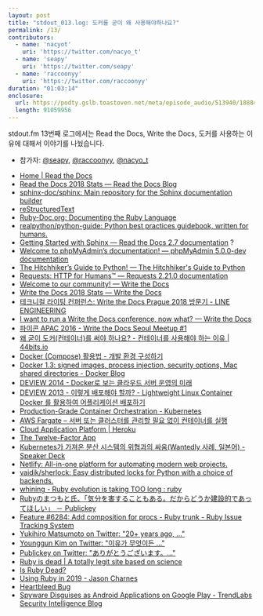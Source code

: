 ```yaml
---
layout: post
title: "stdout_013.log: 도커를 굳이 왜 사용해야하나요?"
permalink: /13/
contributors:
  - name: 'nacyot'
    uri: 'https://twitter.com/nacyo_t'
  - name: 'seapy'
    uri: 'https://twitter.com/seapy'
  - name: 'raccoonyy'
    uri: 'https://twitter.com/raccoonyy'
duration: "01:03:14"
enclosure:
  url: https://podty.gslb.toastoven.net/meta/episode_audio/513940/188843_1547648624773.mp3
  length: 91059956
---
```


stdout.fm 13번째 로그에서는 Read the Docs, Write the Docs, 도커를 사용하는 이유에 대해서 이야기를 나눴습니다.

* 참가자: [@seapy][sea], [@raccoonyy][rac], [@nacyo_t][nac]

[sea]: https://twitter.com/seapy
[rac]: https://twitter.com/raccoonyy
[nac]: https://twitter.com/nacyo_t

* [Home \| Read the Docs](https://readthedocs.org/)
* [Read the Docs 2018 Stats — Read the Docs Blog](https://blog.readthedocs.com/read-the-docs-2018-stats/)
* [sphinx-doc/sphinx: Main repository for the Sphinx documentation builder](https://github.com/sphinx-doc/sphinx)
* [reStructuredText](http://docutils.sourceforge.net/rst.html)
* [Ruby-Doc.org: Documenting the Ruby Language](https://ruby-doc.org/)
* [realpython/python-guide: Python best practices guidebook, written for humans.](https://github.com/realpython/python-guide)
* [Getting Started with Sphinx — Read the Docs 2.7 documentation](https://docs.readthedocs.io/en/latest/intro/getting-started-with-sphinx.html) ?
* [Welcome to phpMyAdmin’s documentation! — phpMyAdmin 5.0.0-dev documentation](https://docs.phpmyadmin.net/en/latest/)
* [The Hitchhiker’s Guide to Python! — The Hitchhiker's Guide to Python](https://docs.python-guide.org/)
* [Requests: HTTP for Humans™ — Requests 2.21.0 documentation](http://docs.python-requests.org/en/master/)
* [Welcome to our community! — Write the Docs](https://www.writethedocs.org/)
* [Write the Docs 2018 Stats — Write the Docs](http://www.writethedocs.org/blog/write-the-docs-2018-stats/)
* [테크니컬 라이팅 컨퍼런스: Write the Docs Prague 2018 방문기 - LINE ENGINEERING](https://engineering.linecorp.com/ko/blog/write-the-docs-prague-2018-recap/)
* [I want to run a Write the Docs conference, now what? — Write the Docs](https://www.writethedocs.org/organizer-guide/confs/start/)
* [파이콘 APAC 2016 - Write the Docs Seoul Meetup #1 ](https://www.pycon.kr/2016apac/program/tutorial/4)
* [왜 굳이 도커(컨테이너)를 써야 하나요? - 컨테이너를 사용해야 하는 이유 \| 44bits.io](https://www.44bits.io/ko/post/why-should-i-use-docker-container)
* [Docker (Compose) 활용법 - 개발 환경 구성하기](https://raccoonyy.github.io/docker-usages-for-dev-environment-setup/)
* [Docker 1.3: signed images, process injection, security options, Mac shared directories - Docker Blog](https://blog.docker.com/2014/10/docker-1-3-signed-images-process-injection-security-options-mac-shared-directories/)
* [DEVIEW 2014 - Docker로 보는 클라우드 서버 운영의 미래](https://deview.kr/2014/session?seq=20)
* [DEVIEW 2013 - 이렇게 배포해야 할까? - Lightweight Linux Container Docker 를 활용하여 어플리케이션 배포하기](https://deview.kr/2013/detail.nhn?topicSeq=45)
* [Production-Grade Container Orchestration - Kubernetes](https://kubernetes.io/)
* [AWS Fargate – 서버 또는 클러스터를 관리할 필요 없이 컨테이너를 실행](https://aws.amazon.com/ko/fargate/)
* [Cloud Application Platform \| Heroku](https://www.heroku.com/)
* [The Twelve-Factor App](https://12factor.net/)
* [Kubernetes가 가져온 분산 시스템의 위협과의 싸움(Wantedly 사례, 일본어) - Speaker Deck](https://speakerdeck.com/koudaiii/v18-dot-12-number-containerdaysjp)
* [Netlify: All-in-one platform for automating modern web projects.](https://www.netlify.com/)
* [vaidik/sherlock: Easy distributed locks for Python with a choice of backends.](https://github.com/vaidik/sherlock)
* [whining - Ruby evolution is taking TOO long : ruby](https://www.reddit.com/r/ruby/comments/ad46f9/whining_ruby_evolution_is_taking_too_long/)
* [Rubyのまつもと氏、「気分を害することもある。だからどうか建設的であってほしい」 － Publickey](https://www.publickey1.jp/blog/19/ruby_2.html)
* [Feature #6284: Add composition for procs - Ruby trunk - Ruby Issue Tracking System](https://bugs.ruby-lang.org/issues/6284)
* [Yukihiro Matsumoto on Twitter: "20+ years ago, ..."](https://twitter.com/yukihiro_matz/status/1082418360501948416)
* [Younggun Kim on Twitter: "이유가 무엇이든 ..."](https://twitter.com/scari_net/status/1084747250150993920)
* [Publickey on Twitter: "ありがとうございます。..."](https://twitter.com/publickey/status/1083282277142999040)
* [Ruby is dead \| A totally legit site based on science](https://rubyisdead.science/)
* [Is Ruby Dead?](https://isrubydead.com/)
* [Using Ruby in 2019 - Jason Charnes](https://jasoncharnes.com/using-ruby-in-2019/)
* [Heartbleed Bug](http://heartbleed.com/)
* [Spyware Disguises as Android Applications on Google Play - TrendLabs Security Intelligence Blog](https://blog.trendmicro.com/trendlabs-security-intelligence/spyware-disguises-as-android-applications-on-google-play/)
